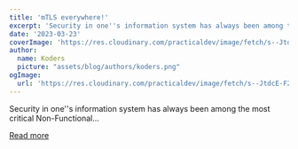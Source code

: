 ```yaml
---
title: 'mTLS everywhere!'
excerpt: 'Security in one''s information system has always been among the most critical Non-Functional...'
date: '2023-03-23'
coverImage: 'https://res.cloudinary.com/practicaldev/image/fetch/s--JtdcE-F2--/c_imagga_scale,f_auto,fl_progressive,h_420,q_auto,w_1000/https://dev-to-uploads.s3.amazonaws.com/uploads/articles/7qapc9ca41dw19992o4z.png'
author:
  name: Koders
  picture: "assets/blog/authors/koders.png"
ogImage:
  url: 'https://res.cloudinary.com/practicaldev/image/fetch/s--JtdcE-F2--/c_imagga_scale,f_auto,fl_progressive,h_420,q_auto,w_1000/https://dev-to-uploads.s3.amazonaws.com/uploads/articles/7qapc9ca41dw19992o4z.png'
---
```


Security in one''s information system has always been among the most critical Non-Functional...

[Read more](https://dev.to/apisix/mtls-everywhere-1k94)
